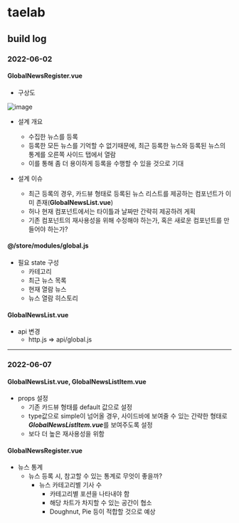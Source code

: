 # taelab

## build log
### 2022-06-02
#### GlobalNewsRegister.vue
- 구상도
  
![image](https://user-images.githubusercontent.com/100591243/171560765-2bf57b5f-136a-48f3-a468-3ae3e6080dff.png)
  
- 설계 개요
  + 수집한 뉴스를 등록
  + 등록한 모든 뉴스를 기억할 수 없기때문에, 최근 등록한 뉴스와 등록된 뉴스의 통계를 오른쪽 사이드 탭에서 열람
  + 이를 통해 좀 더 용이하게 등록을 수행할 수 있을 것으로 기대

- 설계 이슈
  + 최근 등록의 경우, 카드뷰 형태로 등록된 뉴스 리스트를 제공하는 컴포넌트가 이미 존재(**GlobalNewsList.vue**)
  + 허나 현재 컴포넌트에서는 타이틀과 날짜만 간략히 제공하려 게획
  + 기존 컴포넌트의 재사용성을 위해 수정해야 하는가, 혹은 새로운 컴포넌트를 만들어야 하는가?

#### @/store/modules/global.js
- 필요 state 구성
  + 카테고리
  + 최근 뉴스 목록
  + 현재 열람 뉴스
  + 뉴스 열람 히스토리

#### GlobalNewsList.vue
- api 변경
  + http.js => api/global.js

- - -

### 2022-06-07
#### GlobalNewsList.vue, GlobalNewsListItem.vue
- props 설정
  + 기존 카드뷰 형태를 default 값으로 설정
  + type값으로 simple이 넘어올 경우, 사이드바에 보여줄 수 있는 간략한 형태로 ***GlobalNewsListItem.vue***를 보여주도록 설정
  + 보다 더 높은 재사용성을 위함

#### GlobalNewsRegister.vue
- 뉴스 통계
  + 뉴스 등록 시, 참고할 수 있는 통계로 무엇이 좋을까?
    + 뉴스 카테고리별 기사 수
      + 카테고리별 포션을 나타내야 함
      + 해당 차트가 차지할 수 있는 공간이 협소
      + Doughnut, Pie 등이 적합할 것으로 예상

